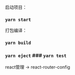 启动项目：
### `yarn start`

打包编译： 
### `yarn build`

### `yarn eject` ### `yarn test`

react管理 -> react-router-config
